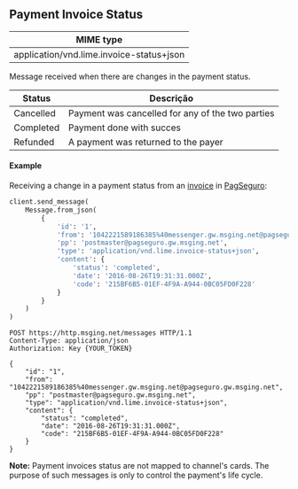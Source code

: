 ## Payment Invoice Status
| MIME type                                |
|------------------------------------------|
| application/vnd.lime.invoice-status+json |

Message received when there are changes in the payment status.

| Status    | Descrição                                        |
|-----------|--------------------------------------------------|
| Cancelled | Payment was cancelled for any of the two parties |
| Completed | Payment done with succes                         |
| Refunded  | A payment was returned to the payer              |

#### Example

Receiving a change in a payment status from an [invoice](./#/docs/content-types/invoice) in [PagSeguro](./#/docs/payments/pagseguro):

```python
client.send_message(
    Message.from_json(
        {
            'id': '1',
            'from': '1042221589186385%40messenger.gw.msging.net@pagseguro.gw.msging.net',
            'pp': 'postmaster@pagseguro.gw.msging.net',
            'type': 'application/vnd.lime.invoice-status+json',
            'content': {
                'status': 'completed',
                'date': '2016-08-26T19:31:31.000Z',
                'code': '215BF6B5-01EF-4F9A-A944-0BC05FD0F228'
            }
        }
    )
)
```

```http
POST https://http.msging.net/messages HTTP/1.1
Content-Type: application/json
Authorization: Key {YOUR_TOKEN}

{
    "id": "1",
    "from": "1042221589186385%40messenger.gw.msging.net@pagseguro.gw.msging.net",
    "pp": "postmaster@pagseguro.gw.msging.net",
    "type": "application/vnd.lime.invoice-status+json",
    "content": {
        "status": "completed",
        "date": "2016-08-26T19:31:31.000Z",
        "code": "215BF6B5-01EF-4F9A-A944-0BC05FD0F228"
    }
}
```

**Note:** Payment invoices status are not mapped to channel's cards. The purpose of such messages is only to control the payment's life cycle.